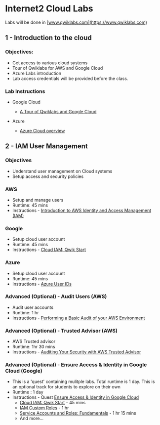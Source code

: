 # Internet2 Cloud Labs

Labs will be done in [www.qwiklabs.com](https://www.qwiklabs.com)

## 1 - Introduction to the cloud

### Objectives:

* Get access to various cloud systems
* Tour of Qwiklabs for AWS and Google Cloud
* Azure Labs introduction
* Lab access credentials will be provided before the class.

### Lab Instructions

* Google Cloud
    - [A Tour of Qwiklabs and Google Cloud](https://www.cloudskillsboost.google/catalog?keywords=A%20Tour%20of%20Qwiklabs%20and%20Google%20Cloud)

* Azure
    - [Azure Cloud overview](https://learn.microsoft.com/en-us/training/modules/azure-architecture-fundamentals/)

## 2 - IAM User Management

### Objectives

* Understand user management on Cloud systems
* Setup access and security policies

### AWS

* Setup and manage users
* Runtime: 45 mins
* Instructions - [Introduction to AWS Identity and Access Management (IAM)](https://amazon.qwiklabs.com/focuses/56624?catalog_rank=%7B%22rank%22%3A1%2C%22num_filters%22%3A0%2C%22has_search%22%3Atrue%7D&parent=catalog&search_id=21967144)

### Google

* Setup cloud user account
* Runtime: 45 mins
* Instructions - [Cloud IAM: Qwik Start](https://www.cloudskillsboost.google/focuses/44159?catalog_rank=%7B%22rank%22%3A1%2C%22num_filters%22%3A0%2C%22has_search%22%3Atrue%7D&parent=catalog&search_id=21967166)

### Azure

* Setup cloud user account
* Runtime: 45 mins
* Instructions - [Azure User IDs](https://learn.microsoft.com/en-us/training/modules/create-users-and-groups-in-azure-active-directory/3-exercise-add-delete-users-azure-ad)

### Advanced (Optional) - Audit Users (AWS)

* Audit user accounts
* Runtime: 1 hr
* Instructions - [Performing a Basic Audit of your AWS Environment](https://amazon.qwiklabs.com/focuses/46476?catalog_rank=%7B%22rank%22%3A1%2C%22num_filters%22%3A0%2C%22has_search%22%3Atrue%7D&parent=catalog&search_id=21967269)

### Advanced (Optional) - Trusted Advisor (AWS)

* AWS Trusted advisor
* Runtime: 1hr 30 mins
* Instructions - [Auditing Your Security with AWS Trusted Advisor](https://amazon.qwiklabs.com/focuses/44400?catalog_rank=%7B%22rank%22%3A1%2C%22num_filters%22%3A0%2C%22has_search%22%3Atrue%7D&parent=catalog&search_id=21967287)

### Advanced (Optional) - Ensure Access & Identity in Google Cloud (Google)

* This is a 'quest' containing mulitple labs.  Total runtime is 1 day.  This is an optional track for students to explore on their own
* Runtime : 1 day
* Instructions - Quest [Ensure Access & Identity in Google Cloud](https://www.cloudskillsboost.google/quests/150?catalog_rank=%7B%22rank%22%3A1%2C%22num_filters%22%3A0%2C%22has_search%22%3Atrue%7D&search_id=21967296)
    * [Cloud IAM: Qwik Start](https://www.cloudskillsboost.google/focuses/44159?parent=catalog)  - 45 mins
    * [IAM Custom Roles](https://www.cloudskillsboost.google/focuses/1035?parent=catalog) - 1 hr
    * [Service Accounts and Roles: Fundamentals](https://www.cloudskillsboost.google/focuses/1038?parent=catalog) - 1 hr 15 mins
    * And more...